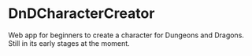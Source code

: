 # DnDCharacterCreator
Web app for beginners to create a character for Dungeons and Dragons. Still in its early stages at the moment.

